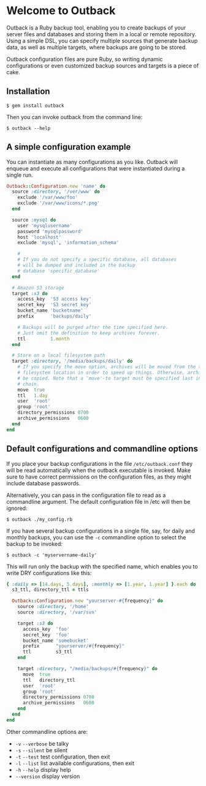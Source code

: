 Welcome to Outback
==================

Outback is a Ruby backup tool, enabling you to create backups of
your server files and databases and storing them in a local or
remote repository. Using a simple DSL, you can specify multiple
sources that generate backup data, as well as multiple targets,
where backups are going to be stored.

Outback configuration files are pure Ruby, so writing dynamic
configurations or even customized backup sources and targets is a
piece of cake.

Installation
------------
    $ gem install outback

Then you can invoke outback from the command line:

    $ outback --help

A simple configuration example
------------------------------

You can instantiate as many configurations as you like.
Outback will enqueue and execute all configurations that were
instantiated during a single run.

```` ruby
Outback::Configuration.new 'name' do
  source :directory, '/ver/www' do
    exclude '/var/www/foo'
    exclude '/var/www/icons/*.png'
  end

  source :mysql do
    user 'mysqlusername'
    password 'mysqlpassword'
    host 'localhost'
    exclude 'mysql', 'information_schema'

    #
    # If you do not specify a specific database, all databases
    # will be dumped and included in the backup
    # database 'specific_database'  
  end

  # Amazon S3 storage
  target :s3 do
    access_key  'S3 access key'
    secret_key  'S3 secret key'
    bucket_name 'bucketname'
    prefix      'backups/daily'

    # Backups will be purged after the time specified here.
    # Just omit the definition to keep archives forever.
    ttl         1.month
  end

  # Store on a local filesystem path
  target :directory, '/media/backups/daily' do
    # If you specify the move option, archives will be moved from the temporary
    # filesystem location in order to speed up things. Otherwise, archives will
    # be copied. Note that a 'move'-to target must be specified last in the target
    # chain.
    move  true
    ttl   1.day
    user  'root'
    group 'root'
    directory_permissions 0700
    archive_permissions   0600
  end
end
````

Default configurations and commandline options
----------------------------------------------

If you place your backup configurations in the file `/etc/outback.conf` they
will be read automatically when the outback executable is invoked. Make
sure to have correct permissions on the configuration files, as they might
include database passwords.

Alternatively, you can pass in the configuration file to read as a
commandline argument. The default configuration file in /etc will then be
ignored:

    $ outback ./my_config.rb

If you have several backup configurations in a single file, say, for daily
and monthly backups, you can use the `-c` commandline option to select the
backup to be invoked:

    $ outback -c 'myservername-daily'

This will run only the backup with the specified name, which enables you to
write DRY configurations like this:

```` ruby
{ :daily => [14.days, 5.days], :monthly	=> [1.year, 1.year] }.each do |frequency, ttls|
  s3_ttl, directory_ttl = ttls

  Outback::Configuration.new "yourserver-#{frequency}" do
    source :directory, '/home'
    source :directory, '/var/svn'

    target :s3 do
      access_key  'foo'
      secret_key  'foo'
      bucket_name 'somebucket'
      prefix      "yourserver/#{frequency}"
      ttl         s3_ttl
    end

    target :directory, "/media/backups/#{frequency}" do
      move  true
      ttl   directory_ttl
      user  'root'
      group 'root'
      directory_permissions 0700
      archive_permissions   0600
    end
  end
end
````

Other commandline options are:

* `-v` `--verbose` be talky
* `-s` `--silent`  be silent
* `-t` `--test`    test configuration, then exit
* `-l` `--list`    list available configurations, then exit
* `-h` `--help`    display help
* `--version`      display version